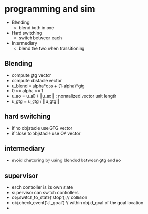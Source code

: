 # programming and sim

- Blending
  - blend both in one
- Hard switching
  - switch between each
- Intermediary
  - blend the two when transitioning

## Blending

- compute gtg vector
- compute obstacle vector
- u_blend = alpha\*obs + (1-alpha)\*gtg
- 0 <= alpha <= 1
- u_ao = u_a0 / ||u_ao|| : normalized vector unit length
- u_gtg = u_gtg / ||u_gtg||

## hard switching

- if no objstacle use GTG vector
- if close to objstacle use OA vector

## intermediary

- avoid chattering by using blended between gtg and ao

## supervisor

- each controller is its own state
- supervisor can switch controllers
- obj.switch_to_state('stop'); // collision
- obj.check_event('at_goal') // within obj.d_goal of the goal location
-
